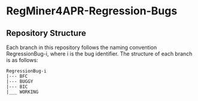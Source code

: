 # RegMiner4APR-Regression-Bugs

## Repository Structure

Each branch in this repository follows the naming convention RegressionBug-i, where i is the bug identifier. The structure of each branch is as follows:

```
RegressionBug-i
|--- BFC
|--- BUGGY
|--- BIC
|___ WORKING
```